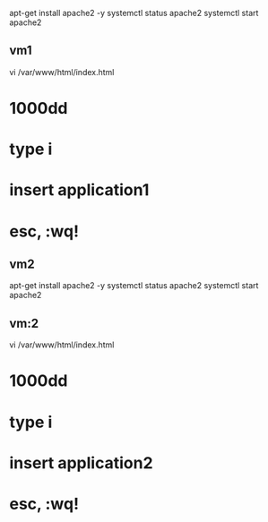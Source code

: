 apt-get install apache2 -y
systemctl status apache2
systemctl start apache2
## vm1
vi /var/www/html/index.html
# 1000dd
# type i
# insert application1
# esc, :wq!

## vm2
apt-get install apache2 -y
systemctl status apache2
systemctl start apache2
## vm:2
vi /var/www/html/index.html
# 1000dd
# type i
# insert application2
# esc, :wq!

